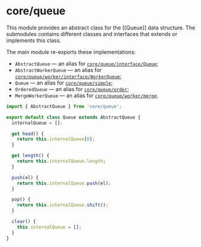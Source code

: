 # core/queue

This module provides an abstract class for the [[Queue]] data structure. The submodules contains different classes and interfaces that extends or implements this class.

The main module re-exports these implementations:

* `AbstractQueue` — an alias for [`core/queue/interface/Queue`](src_core_queue_interface.html);
* `AbstractWorkerQueue` — an alias for [`core/queue/worker/interface/WorkerQueue`](src_core_queue_worker_interface.html);
* `Queue` — an alias for [`core/queue/simple`](src_core_queue_simple_index.html);
* `OrderedQueue` — an alias for [`core/queue/order`](src_core_queue_order_index.html);
* `MergeWorkerQueue` — an alias for [`core/queue/worker/merge`](src_core_queue_worker_merge_index.html).

```js
import { AbstractQueue } from 'core/queue';

export default class Queue extends AbstractQueue {
  internalQueue = [];

  get head() {
    return this.internalQueue[0];
  }

  get length() {
    return this.internalQueue.length;
  }

  push(el) {
    return this.internalQueue.push(el);
  }

  pop() {
    return this.internalQueue.shift();
  }

  clear() {
    this.internalQueue = [];
  }
}
```
